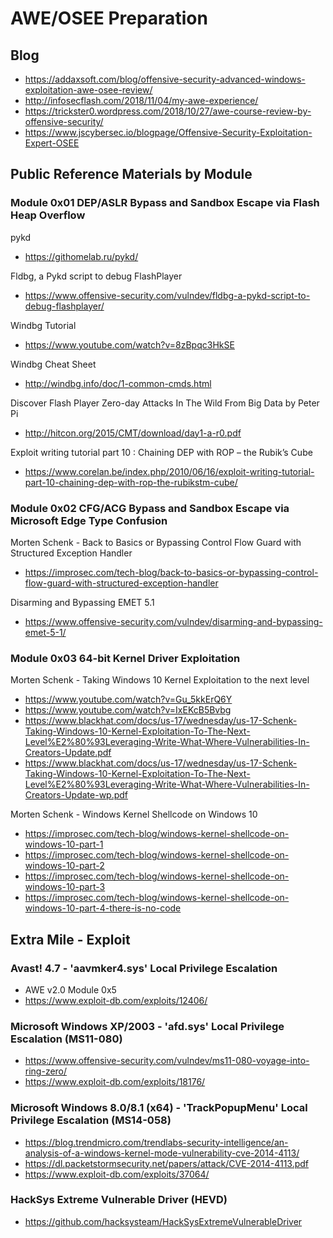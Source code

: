 # AWE/OSEE Preparation

## Blog
- https://addaxsoft.com/blog/offensive-security-advanced-windows-exploitation-awe-osee-review/
- http://infosecflash.com/2018/11/04/my-awe-experience/
- https://trickster0.wordpress.com/2018/10/27/awe-course-review-by-offensive-security/
- https://www.jscybersec.io/blogpage/Offensive-Security-Exploitation-Expert-OSEE

## Public Reference Materials by Module

### Module 0x01 DEP/ASLR Bypass and Sandbox Escape via Flash Heap Overflow

pykd<br/>
- https://githomelab.ru/pykd/

Fldbg, a Pykd script to debug FlashPlayer<br/>
- https://www.offensive-security.com/vulndev/fldbg-a-pykd-script-to-debug-flashplayer/

Windbg Tutorial<br/>
- https://www.youtube.com/watch?v=8zBpqc3HkSE

Windbg Cheat Sheet<br/>
- http://windbg.info/doc/1-common-cmds.html

Discover Flash Player Zero-day Attacks In The Wild From Big Data by Peter Pi<br/>
- http://hitcon.org/2015/CMT/download/day1-a-r0.pdf

Exploit writing tutorial part 10 : Chaining DEP with ROP – the Rubik’s Cube<br/>
- https://www.corelan.be/index.php/2010/06/16/exploit-writing-tutorial-part-10-chaining-dep-with-rop-the-rubikstm-cube/

### Module 0x02 CFG/ACG Bypass and Sandbox Escape via Microsoft Edge Type Confusion
Morten Schenk - Back to Basics or Bypassing Control Flow Guard with Structured Exception Handler<br/>
- https://improsec.com/tech-blog/back-to-basics-or-bypassing-control-flow-guard-with-structured-exception-handler

Disarming and Bypassing EMET 5.1<br/>
- https://www.offensive-security.com/vulndev/disarming-and-bypassing-emet-5-1/

### Module 0x03 64-bit Kernel Driver Exploitation
Morten Schenk - Taking Windows 10 Kernel Exploitation to the next level<br/>
- https://www.youtube.com/watch?v=Gu_5kkErQ6Y
- https://www.youtube.com/watch?v=IxEKcB5Bvbg
- https://www.blackhat.com/docs/us-17/wednesday/us-17-Schenk-Taking-Windows-10-Kernel-Exploitation-To-The-Next-Level%E2%80%93Leveraging-Write-What-Where-Vulnerabilities-In-Creators-Update.pdf
- https://www.blackhat.com/docs/us-17/wednesday/us-17-Schenk-Taking-Windows-10-Kernel-Exploitation-To-The-Next-Level%E2%80%93Leveraging-Write-What-Where-Vulnerabilities-In-Creators-Update-wp.pdf

Morten Schenk - Windows Kernel Shellcode on Windows 10<br/>
- https://improsec.com/tech-blog/windows-kernel-shellcode-on-windows-10-part-1
- https://improsec.com/tech-blog/windows-kernel-shellcode-on-windows-10-part-2
- https://improsec.com/tech-blog/windows-kernel-shellcode-on-windows-10-part-3
- https://improsec.com/tech-blog/windows-kernel-shellcode-on-windows-10-part-4-there-is-no-code

## Extra Mile - Exploit

### Avast! 4.7 - 'aavmker4.sys' Local Privilege Escalation<br/>
- AWE v2.0 Module 0x5<br/>
- https://www.exploit-db.com/exploits/12406/<br/>

### Microsoft Windows XP/2003 - 'afd.sys' Local Privilege Escalation (MS11-080)
- https://www.offensive-security.com/vulndev/ms11-080-voyage-into-ring-zero/
- https://www.exploit-db.com/exploits/18176/

### Microsoft Windows 8.0/8.1 (x64) - 'TrackPopupMenu' Local Privilege Escalation (MS14-058)
- https://blog.trendmicro.com/trendlabs-security-intelligence/an-analysis-of-a-windows-kernel-mode-vulnerability-cve-2014-4113/
- https://dl.packetstormsecurity.net/papers/attack/CVE-2014-4113.pdf
- https://www.exploit-db.com/exploits/37064/

### HackSys Extreme Vulnerable Driver (HEVD)<br/>
- https://github.com/hacksysteam/HackSysExtremeVulnerableDriver
